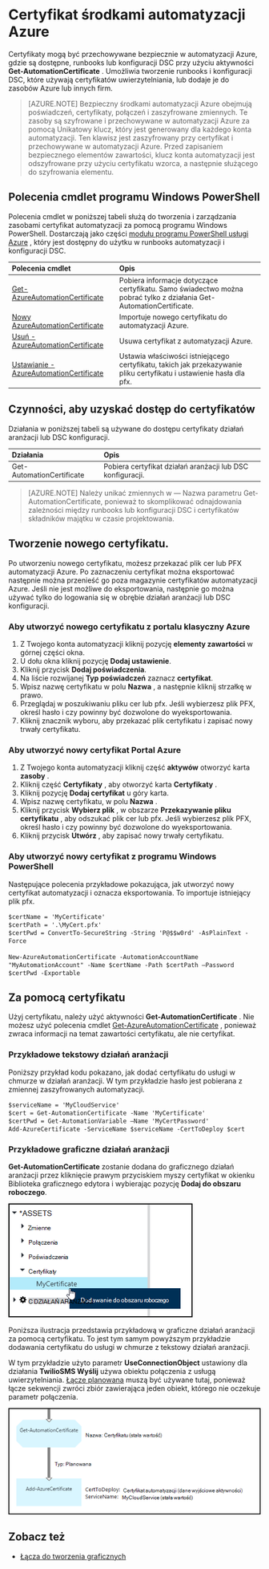 <properties 
   pageTitle="Certyfikat środkami automatyzacji Azure | Microsoft Azure"
   description="Certyfikaty mogą być przechowywane bezpiecznie w automatyzacji Azure, gdzie są dostępne, runbooks lub DSC konfiguracji do uwierzytelniania Azure i zasoby innych firm.  W tym artykule wyjaśniono szczegóły certyfikaty i jak z nimi pracować w tworzeniu zarówno tekstowych i graficznych."
   services="automation"
   documentationCenter=""
   authors="mgoedtel"
   manager="stevenka"
   editor="tysonn" />
<tags 
   ms.service="automation"
   ms.devlang="na"
   ms.topic="article"
   ms.tgt_pltfrm="na"
   ms.workload="infrastructure-services"
   ms.date="02/23/2016"
   ms.author="magoedte;bwren" />

# <a name="certificate-assets-in-azure-automation"></a>Certyfikat środkami automatyzacji Azure

Certyfikaty mogą być przechowywane bezpiecznie w automatyzacji Azure, gdzie są dostępne, runbooks lub konfiguracji DSC przy użyciu aktywności **Get-AutomationCertificate** . Umożliwia tworzenie runbooks i konfiguracji DSC, które używają certyfikatów uwierzytelniania, lub dodaje je do zasobów Azure lub innych firm.

>[AZURE.NOTE] Bezpieczny środkami automatyzacji Azure obejmują poświadczeń, certyfikaty, połączeń i zaszyfrowane zmiennych. Te zasoby są szyfrowane i przechowywane w automatyzacji Azure za pomocą Unikatowy klucz, który jest generowany dla każdego konta automatyzacji. Ten klawisz jest zaszyfrowany przy certyfikat i przechowywane w automatyzacji Azure. Przed zapisaniem bezpiecznego elementów zawartości, klucz konta automatyzacji jest odszyfrowane przy użyciu certyfikatu wzorca, a następnie służącego do szyfrowania elementu.

## <a name="windows-powershell-cmdlets"></a>Polecenia cmdlet programu Windows PowerShell

Polecenia cmdlet w poniższej tabeli służą do tworzenia i zarządzania zasobami certyfikat automatyzacji za pomocą programu Windows PowerShell. Dostarczają jako części [modułu programu PowerShell usługi Azure](../powershell-install-configure.md) , który jest dostępny do użytku w runbooks automatyzacji i konfiguracji DSC.

|Polecenia cmdlet|Opis|
|:---|:---|
|[Get-AzureAutomationCertificate](http://msdn.microsoft.com/library/dn913765.aspx)|Pobiera informacje dotyczące certyfikatu. Samo świadectwo można pobrać tylko z działania Get-AutomationCertificate.|
|[Nowy AzureAutomationCertificate](http://msdn.microsoft.com/library/dn913764.aspx)|Importuje nowego certyfikatu do automatyzacji Azure.|
|[Usuń - AzureAutomationCertificate](http://msdn.microsoft.com/library/dn913773.aspx)|Usuwa certyfikat z automatyzacji Azure.|
|[Ustawianie - AzureAutomationCertificate](http://msdn.microsoft.com/library/dn913763.aspx)|Ustawia właściwości istniejącego certyfikatu, takich jak przekazywanie pliku certyfikatu i ustawienie hasła dla pfx.|

## <a name="activities-to-access-certificates"></a>Czynności, aby uzyskać dostęp do certyfikatów

Działania w poniższej tabeli są używane do dostępu certyfikaty działań aranżacji lub DSC konfiguracji.

|Działania|Opis|
|:---|:---|
|Get-AutomationCertificate|Pobiera certyfikat działań aranżacji lub DSC konfiguracji.|

>[AZURE.NOTE] Należy unikać zmiennych w — Nazwa parametru Get-AutomationCertificate, ponieważ to skomplikować odnajdowania zależności między runbooks lub konfiguracji DSC i certyfikatów składników majątku w czasie projektowania.

## <a name="creating-a-new-certificate"></a>Tworzenie nowego certyfikatu.

Po utworzeniu nowego certyfikatu, możesz przekazać plik cer lub PFX automatyzacji Azure. Po zaznaczeniu certyfikat można eksportować następnie można przenieść go poza magazynie certyfikatów automatyzacji Azure. Jeśli nie jest możliwe do eksportowania, następnie go można używać tylko do logowania się w obrębie działań aranżacji lub DSC konfiguracji.

### <a name="to-create-a-new-certificate-with-the-azure-classic-portal"></a>Aby utworzyć nowego certyfikatu z portalu klasyczny Azure

1. Z Twojego konta automatyzacji kliknij pozycję **elementy zawartości** w górnej części okna.
1. U dołu okna kliknij pozycję **Dodaj ustawienie**.
1. Kliknij przycisk **Dodaj poświadczenia**.
2. Na liście rozwijanej **Typ poświadczeń** zaznacz **certyfikat**.
3. Wpisz nazwę certyfikatu w polu **Nazwa** , a następnie kliknij strzałkę w prawo.
4. Przeglądaj w poszukiwaniu pliku cer lub pfx.  Jeśli wybierzesz plik PFX, określ hasło i czy powinny być dozwolone do wyeksportowania.
1. Kliknij znacznik wyboru, aby przekazać plik certyfikatu i zapisać nowy trwały certyfikatu.


### <a name="to-create-a-new-certificate-with-the-azure-portal"></a>Aby utworzyć nowy certyfikat Portal Azure

1. Z Twojego konta automatyzacji kliknij część **aktywów** otworzyć karta **zasoby** .
1. Kliknij część **Certyfikaty** , aby otworzyć karta **Certyfikaty** .
1. Kliknij pozycję **Dodaj certyfikat** u góry karta.
2. Wpisz nazwę certyfikatu, w polu **Nazwa** .
2. Kliknij przycisk **Wybierz plik** , w obszarze **Przekazywanie pliku certyfikatu** , aby odszukać plik cer lub pfx.  Jeśli wybierzesz plik PFX, określ hasło i czy powinny być dozwolone do wyeksportowania.
1. Kliknij przycisk **Utwórz** , aby zapisać nowy trwały certyfikatu.


### <a name="to-create-a-new-certificate-with-windows-powershell"></a>Aby utworzyć nowy certyfikat z programu Windows PowerShell

Następujące polecenia przykładowe pokazująca, jak utworzyć nowy certyfikat automatyzacji i oznacza eksportowania. To importuje istniejący plik pfx.

    $certName = 'MyCertificate'
    $certPath = '.\MyCert.pfx'
    $certPwd = ConvertTo-SecureString -String 'P@$$w0rd' -AsPlainText -Force
    
    New-AzureAutomationCertificate -AutomationAccountName "MyAutomationAccount" -Name $certName -Path $certPath –Password $certPwd -Exportable

## <a name="using-a-certificate"></a>Za pomocą certyfikatu

Użyj certyfikatu, należy użyć aktywności **Get-AutomationCertificate** . Nie możesz użyć polecenia cmdlet [Get-AzureAutomationCertificate](http://msdn.microsoft.com/library/dn913765.aspx) , ponieważ zwraca informacji na temat zawartości certyfikatu, ale nie certyfikat.

### <a name="textual-runbook-sample"></a>Przykładowe tekstowy działań aranżacji

Poniższy przykład kodu pokazano, jak dodać certyfikatu do usługi w chmurze w działań aranżacji. W tym przykładzie hasło jest pobierana z zmiennej zaszyfrowanych automatyzacji.

    $serviceName = 'MyCloudService'
    $cert = Get-AutomationCertificate -Name 'MyCertificate'
    $certPwd = Get-AutomationVariable –Name 'MyCertPassword'
    Add-AzureCertificate -ServiceName $serviceName -CertToDeploy $cert

### <a name="graphical-runbook-sample"></a>Przykładowe graficzne działań aranżacji

**Get-AutomationCertificate** zostanie dodana do graficznego działań aranżacji przez kliknięcie prawym przyciskiem myszy certyfikat w okienku Biblioteka graficznego edytora i wybierając pozycję **Dodaj do obszaru roboczego**.

![](media/automation-certificates/certificate-add-canvas.png)

Poniższa ilustracja przedstawia przykładową w graficzne działań aranżacji za pomocą certyfikatu.  To jest tym samym powyższym przykładzie dodawania certyfikatu do usługi w chmurze z tekstowy działań aranżacji.  

W tym przykładzie użyto parametr **UseConnectionObject** ustawiony dla działania **TwilioSMS Wyślij** używa obiektu połączenia z usługą uwierzytelniania.  [Łącze planowana](automation-graphical-authoring-intro.md#links-and-workflow) muszą być używane tutaj, ponieważ łącze sekwencji zwróci zbiór zawierająca jeden obiekt, którego nie oczekuje parametr połączenia.

![](media/automation-certificates/add-certificate.png)


## <a name="see-also"></a>Zobacz też

- [Łącza do tworzenia graficznych](automation-graphical-authoring-intro.md#links-and-workflow) 
